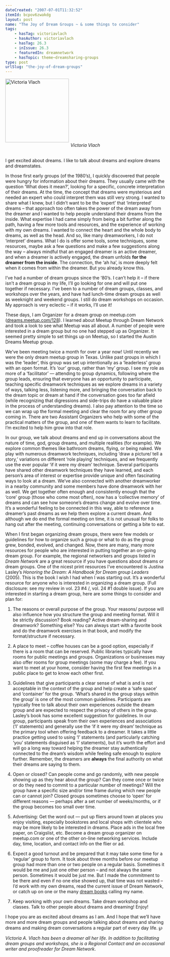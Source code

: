```yaml
---
dateCreated: "2007-07-01T11:32:52"
itemId: bcpov6zwakdg
layout: post
name: "The Joy of Dream Groups ~ & some things to consider"
tags:
    - hasTag: victoriavlach
    - hasAuthor: victoriavlach
    - hasTag: 26.3
    - inIssue: 26.3
    - featuredIn: dreamnetwork
    - hasTopic: theme~dreamsharing-groups
type: post
urlSlug: "the-joy-of-dream-groups"
---
```


<img src="../images/vlach-bw-portrait.jpg" width="200" height="auto" alt="Victoria Vlach"/>
<!--nopreview--><div class="caption" style="text-align: center;"><i>Victoria Vlach</i></div><!--/nopreview-->
<br/>

I get excited about dreams. I like to talk about dreams and explore dreams and dreamstates.

In those first early groups (of the 1980’s), I quickly discovered that people were hungry for information about their dreams. They usually came with the question ‘What does it mean?’, looking for a specific, concrete interpretation of their dreams. At the time, the concept that dreams were mysterious and needed an expert who could interpret them was still very strong. I wanted to share what I knew, but I didn’t want to be the ‘expert’ that ‘interpreted’ dreams – that approach too often takes the power of the dream away from the dreamer and I wanted to help people understand their dreams from the inside. What expertise I had came simply from being a bit further along the path, having a few more tools and resources, and the experience of working with my own dreams. I wanted to connect the heart and the whole body to dreams, as well as the head. And so, like many dreamworkers, I do not ‘interpret’ dreams. What I do is offer some tools, some techniques, some resources, maybe ask a few questions and make a few suggestions along the way – always mindful that an engaged dreamer is an active dreamer, and when a dreamer is actively engaged, the dream unfolds **for the dreamer from the inside**. The connection, the ‘ah ha’, is more deeply felt when it comes from within the dreamer. But you already know this.

I’ve had a number of dream groups since the ‘80’s. I can’t help it – if there isn’t a dream group in my life, I’ll go looking for one and will put one together if necessary. I’ve been to a number of dream groups, classes, and workshops over the years, and have had lunch-time dream groups as well as weeknight and weekend groups. I still do dream workshops on occasion. My approach is very eclectic – if it works, I’ll use it!

These days, I am Organizer for a dream group on meetup.com ([dreams.meetup.com/128](https://web.archive.org/web/20081018044102/http://www.meetup.com/AustinDreams/)). I learned about Meetup through Dream Network and took a look to see what Meetup was all about. A number of people were interested in a dream group but no one had stepped up as Organizer. It seemed pretty simple to set things up on Meetup, so I started the Austin Dreams Meetup group.

We’ve been meeting twice a month for over a year now! Until recently we were the only dream meetup group in Texas. Unlike past groups in which I was the ‘leader’, this group was set up intentionally as a ‘leaderless’ group with an open format. It’s ‘our’ group, rather than ‘my’ group. I see my role as more of a ‘facilitator’ — attending to group dynamics, following where the group leads, ensuring that everyone has an opportunity to participate, teaching specific dreamwork techniques as we explore dreams in a variety of ways, talking less, listening more, and bringing the conversation back to the dream topic or dream at hand if the conversation goes too far afield (while recognizing that digressions and side-trips do have a valuable place in the process of understanding dreams). I also pay attention to the time so we can wrap up the formal meeting and clear the room for any other group coming in. There are two Assistant Organizers who help with some of the practical matters of the group, and one of them wants to learn to facilitate. I’m excited to help him grow into that role.

In our group, we talk about dreams and end up in conversations about the nature of time, god, group dreams, and multiple realities (for example). We explore common themes like bathroom dreams, flying, or being naked. We play with numerous dreamwork techniques, including ‘draw a picture/ tell a story,’ variations on different ‘role playing’ techniques, and we frequently use the ever popular ‘if it were my dream’ technique. Several participants have shared other dreamwork techniques they have learned, and each person’s area of interest or expertise provide unique and often fascinating ways to look at a dream. We’ve also connected with another dreamworker in a nearby community and some members have done dreamwork with her as well. We get together often enough and consistently enough that the ‘core’ group (those who come most often), now has a ‘collective memory’ of dreams and can see how someone’s dreams change and evolve over time. It’s a wonderful feeling to be connected in this way, able to reference a dreamer’s past dreams as we help them explore a current dream. And although we do end the formal meeting on time, it is not unusual for folks to hang out after the meeting, continuing conversations or getting a bite to eat.

When I first began organizing dream groups, there were few models or guidelines for how to organize such a group or what to do as the group grew, bonded, evolved, and changed. Now, there are many, many more resources for people who are interested in putting together an on-going dream group. For example, the regional networkers and groups listed in _Dream Network_ are a great resource if you have questions about dreams or dream groups. One of the nicest print resources I’ve encountered is Justina Lasley’s _Honoring the Dream: A Handbook for Dream group Leaders_ (2005). This is the book I wish I had when I was starting out. It’s a wonderful resource for anyone who is interested in organizing a dream group. (Full disclosure: see my review in vol. 23 #4 /, vol. 24 #1 double issue). If you are interested in starting a dream group, here are some things to consider and plan for:

1. The reasons or overall purpose of the group. Your reasons/ purpose will also influence how you structure the group and meeting format. Will it be strictly discussion? Book reading? Active dream-sharing and dreamwork? Something else? You can always start with a favorite book and do the dreamwork exercises in that book, and modify the format/structure if necessary.

2. A place to meet – coffee houses can be a good option, especially if there is a room that can be reserved. Public libraries typically have rooms for public meetings and groups. Organizations or businesses may also offer rooms for group meetings (some may charge a fee). If you want to meet at your home, consider having the first few meetings in a public place to get to know each other first.

3. Guidelines that give participants a clear sense of what is and is not acceptable in the context of the group and help create a ‘safe space’ and ‘container’ for the group. ‘What’s shared in the group stays within the group’ is one of the most common guidelines. Participants are typically free to talk about their own experiences outside the dream group and are expected to respect the privacy of others in the group. Lasley’s book has some excellent suggestion for guidelines. In our group, participants speak from their own experiences and associations (‘I’ statements) and generally use the ‘if it were my dream’ technique as the primary tool when offering feedback to a dreamer. It takes a little practice getting used to using ‘I’ statements (and particularly catching ‘you’ statements disguised as ‘I’ statements), but it’s worth the effort and will go a long way toward helping the dreamer stay authentically connected to the dream’s wisdom while feeling safe enough to explore further. Remember, the dreamers are **always** the final authority on what their dreams are saying to them.

4. Open or closed? Can people come and go randomly, with new people showing up as they hear about the group? Can they come once or twice or do they need to commit to a particular number of meetings? Will the group have a specific size and/or time frame during which new people can or cannot join? Closed groups sometimes choose to ‘open’ for different reasons — perhaps after a set number of weeks/months, or if the group becomes too small over time.

5. Advertising: Get the word out — put up fliers around town at places you enjoy visiting, especially bookstores and local shops with clientele who may be more likely to be interested in dreams. Place ads in the local free paper, on Craigslist, etc. Become a dream group organizer on meetup.com or one of the other on-line networking services. Include day, time, location, and contact info on the flier or ad.

6. Expect a good turnout and be prepared that it may take some time for a ‘regular’ group to form. It took about three months before our meetup group had more than one or two people on a regular basis. Sometimes it would be me and just one other person – and not always the same person. Sometimes it would be just me. But I made the commitment to be there and even if no one else showed up, that time was not wasted – I’d work with my own dreams, read the current issue of Dream Network, or catch up on one or the many [dream books](../theme~dream-books) calling my name.

7. Keep working with your own dreams. Take dream workshop and classes. Talk to other people about dreams and dreaming! Enjoy!

I hope you are as excited about dreams as I am. And I hope that we’ll have more and more dream groups and people talking about dreams and sharing dreams and making dream conversations a regular part of every day life. ℘

_Victoria A. Vlach has been a dreamer all her life. In addition to facilitating dream groups and workshops, she is a Regional Contact and an occasional writer and proofreader for Dream Network_.
